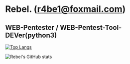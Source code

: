 # Rebel. (r4be1@foxmail.com)
## WEB-Pentester  /  WEB-Pentest-Tool-DEVer(python3)

[![Top Langs](https://github-readme-stats.vercel.app/api/top-langs/?username=R4be1&layout=compact)](https://github.com/anuraghazra/github-readme-stats)

![Rebel's GitHub stats](https://github-readme-stats.vercel.app/api?username=R4be1&theme=radical) 

